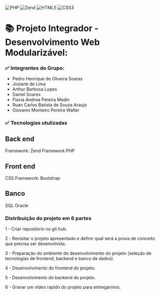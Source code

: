 ![PHP](https://img.shields.io/badge/php-%23777BB4.svg?style=for-the-badge&logo=php&logoColor=white)
![Zend](https://img.shields.io/badge/Zend-fff?style=for-the-badge&logo=zend&logoColor=0679EA)
![HTML5](https://img.shields.io/badge/html5-%23E34F26.svg?style=for-the-badge&logo=html5&logoColor=white)
![CSS3](https://img.shields.io/badge/css3-%231572B6.svg?style=for-the-badge&logo=css3&logoColor=white)

# 📚 Projeto Integrador - Desenvolvimento Web Modularizável:

### ✅ Integrantes do Grupo:
* Pedro Henrique de Oliveira Soares
* Josiane de Lima
* Arthur Barbosa Lopes
* Daniel Soares
* Flavia Andrea Pereira Medin
* Ruan Carlos Batista de Souza Araujo
* Giovanni Monteiro Pereira Walter

### ✅ Tecnologias utulizadas

## Back end
Framework: Zend Framework
PHP

## Front end
CSS
Framework: Bootstrap

## Banco
SQL Oracle

### Distribuição do projeto em 6 partes

1 - Criar repositório no git hub.

2 - Revisitar o projeto apresentado e definir qual será a prova de conceito que precisa ser desenvolvida.

3 - Preparação do ambiente de desenvolvimento do projeto (seleção de tecnologias de frontend, backend e banco de dados).

4 - Desenvolvimento do frontend do projeto.

5 - Desenvolvimento do backend do projeto.

6 - Gravar um vídeo rapido do projeto para entregarmos.
